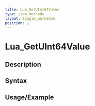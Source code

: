 ```yaml
---
title: Lua_GetUInt64Value
type: item_methods
layout: single_markdown
position: 1
---
```


# Lua_GetUInt64Value

## Description

## Syntax

## Usage/Example


